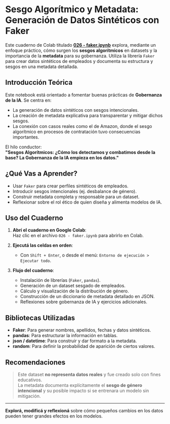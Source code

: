 # Sesgo Algorítmico y Metadata: Generación de Datos Sintéticos con Faker

Este cuaderno de Colab titulado **[026 - faker.ipynb](026%20-%20faker.ipynb)** explora, mediante un enfoque práctico, cómo surgen los **sesgos algorítmicos** en datasets y la importancia de la **metadata** para su gobernanza. Utiliza la librería `Faker` para crear datos sintéticos de empleados y documenta su estructura y sesgos en una metadata detallada.

## Introducción Teórica

Este notebook está orientado a fomentar buenas prácticas de **Gobernanza de la IA**. Se centra en:
- La generación de datos sintéticos con sesgos intencionales.
- La creación de metadata explicativa para transparentar y mitigar dichos sesgos.
- La conexión con casos reales como el de Amazon, donde el sesgo algorítmico en procesos de contratación tuvo consecuencias importantes.

El hilo conductor:  
**"Sesgos Algorítmicos: ¿Cómo los detectamos y combatimos desde la base? La Gobernanza de la IA empieza en los datos."**

## ¿Qué Vas a Aprender?

- Usar `Faker` para crear perfiles sintéticos de empleados.
- Introducir sesgos intencionales (ej. desbalance de género).
- Construir metadata completa y responsable para un dataset.
- Reflexionar sobre el rol ético de quien diseña y alimenta modelos de IA.

## Uso del Cuaderno

1. **Abrí el cuaderno en Google Colab**:  
   Haz clic en el archivo `026 - faker.ipynb` para abrirlo en Colab.

2. **Ejecutá las celdas en orden**:  
   - Con `Shift + Enter`, o desde el menú: `Entorno de ejecución > Ejecutar todo`.

3. **Flujo del cuaderno**:
   - Instalación de librerías (`Faker`, `pandas`).
   - Generación de un dataset sesgado de empleados.
   - Cálculo y visualización de la distribución de género.
   - Construcción de un diccionario de metadata detallado en JSON.
   - Reflexiones sobre gobernanza de IA y ejercicios adicionales.

## Bibliotecas Utilizadas

- **Faker**: Para generar nombres, apellidos, fechas y datos sintéticos.
- **pandas**: Para estructurar la información en tablas.
- **json / datetime**: Para construir y dar formato a la metadata.
- **random**: Para definir la probabilidad de aparición de ciertos valores.

## Recomendaciones

> Este dataset **no representa datos reales** y fue creado solo con fines educativos.  
> La metadata documenta explícitamente el **sesgo de género intencional** y su posible impacto si se entrenara un modelo sin mitigación.

---

**Explorá, modificá y reflexioná** sobre cómo pequeños cambios en los datos pueden tener grandes efectos en los modelos.


